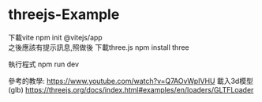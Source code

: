# threejs-Example

下載vite
npm init @vitejs/app  
之後應該有提示訊息,照做後
下載three.js
npm install three


執行程式
npm run dev

參考的教學:
https://www.youtube.com/watch?v=Q7AOvWpIVHU
載入3d模型(glb)
https://threejs.org/docs/index.html#examples/en/loaders/GLTFLoader
